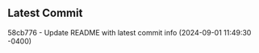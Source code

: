 
## Latest Commit
58cb776 - Update README with latest commit info (2024-09-01 11:49:30 -0400) <Yunxi-Zhou>
